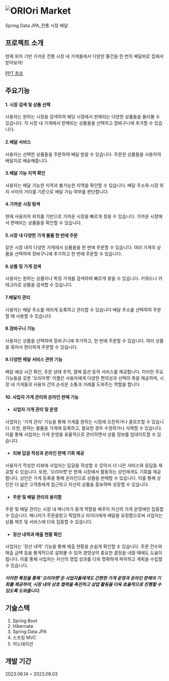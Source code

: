 # ![ORI](https://github.com/OriMarket/OriMarket/assets/136297801/9f13fb00-8067-421e-ab92-1e488218faa2)Ori Market

Spring Data JPA_전통 시장 배달

## 프로젝트 소개
현재 위치 기반 가까운 전통 시장 내 가게들에서 다양한 물건을 한 번의 배달비로 집에서 받아보자!

[PPT 참조](https://docs.google.com/presentation/d/e/2PACX-1vRcu09h3-Z9pwHBeSAKwisxrpgAVIlceL65s4pws59pdqO7qdeR5oUJSoJhWo62Ag/pub?start=true&loop=false&delayms=3000)
## 주요기능
#### 1. 시장 검색 및 상품 선택
사용자는 원하는 시장을 검색하여 해당 시장에서 판매되는 다양한 상품들을 둘러볼 수 있습니다.
각 시장 내 가게에서 판매되는 상품들을 선택하고 장바구니에 추가할 수 있습니다.

#### 2.배달 서비스
사용자는 선택한 상품들을 주문하여 배달 받을 수 있습니다.
주문한 상품들을 사용자의 배달지로 배송해줍니다.
 
#### 3.배달 가능 지역 확인
사용자는 배달 가능한 지역과 불가능한 지역을 확인할 수 있습니다.
배달 주소와 시장 위치 사이의 거리를 기준으로 배달 가능 여부를 판단합니다.
 
#### 4.가까운 시장 탐색
현재 사용자의 위치를 기반으로 가까운 시장을 빠르게 찾을 수 있습니다.
가까운 시장에서 판매되는 상품들을 확인할 수 있습니다.
 
#### 5.시장 내 다양한 가게 물품 한 번에 주문
같은 시장 내의 다양한 가게에서 상품들을 한 번에 주문할 수 있습니다.
여러 가게의 상품을 선택하여 장바구니에 추가하고 한 번에 주문할 수 있습니다.
 
#### 6.상품 및 가게 검색
사용자는 원하는 상품이나 특정 가게를 검색하여 빠르게 찾을 수 있습니다.
키워드나 카테고리로 상품을 검색할 수 있습니다.
 
#### 7.배달지 관리
사용자는 배달 주소를 여러게 등록하고 관리할 수 있습니다
배달 주소를 선택하여 주문할 때 사용할 수 있습니다

#### 8.장바구니 기능
사용자는 상품을 선택하여 장바구니에 추가하고, 한 번에 주문할 수 있습니다.
여러 상품을 묶어서 편리하게 주문할 수 있습니다.

#### 9.다양한 배달 서비스 관련 기능
배달 예상 시간 확인, 주문 상태 추적, 결제 옵션 등의 서비스를 제공합니다.
이러한 주요 기능들을 갖춘 '오리마켓' 어플은 사용자에게 다양한 편의성과 선택의 폭을 제공하며, 시장 내 가게들과 사용자 간의 손쉬운 소통과 거래를 도와주는 역할을 합니다

#### 10. 사업자 가게 관리와 온라인 판매 기능
- #### 사업자 가게 관리 및 운영
사업자는 '가게 관리' 기능을 통해 가게를 원하는 시점에 오픈하거나 클로즈할 수 있습니다. 또한, 원하는 물품을 가게에 등록하고, 필요한 경우 수정하거나 삭제할 수 있습니다. 이를 통해 사업자는 가게 운영을 효율적으로 관리하면서 상품 정보를 업데이트할 수 있습니다.

- #### 리뷰 답글 작성과 온라인 판매 기회 제공
사용자가 작성한 리뷰에 사업자는 답글을 작성할 수 있어서 더 나은 서비스와 응답을 제공할 수 있습니다. 또한, '오리마켓'은 현재 시장에서 활동하는 상인에게도 기회를 제공합니다. 상인은 가게 등록을 통해 온라인으로 상품을 판매할 수 있습니다. 이를 통해 상인은 더 넓은 고객층에게 접근하고 자신의 상품을 홍보하며 성장할 수 있습니다.

- #### 주문 및 배달 관리의 용이함
주문 및 배달 관리는 시장 내 매니저가 중개 역할을 해주어 자신의 가게 운영에만 집중할 수 있습니다. 매니저가 주문을받고 픽업하고 라이더에게 배달을 요청함으로써 사업자는 상품 제조 및 서비스에 더욱 집중할 수 있습니다.

- #### 정산 내역과 매출 현황 확인
사업자는 '정산 내역' 기능을 통해 매출 현황을 손쉽게 확인할 수 있습니다. 주문 건수와 매출 금액 등을 통계적으로 살펴볼 수 있어 경영상의 중요한 결정을 내릴 때에도 도움이 됩니다. 이를 통해 사업자는 자신의 영업 성과를 더욱 명확하게 파악하고 계획을 수립할 수 있습니다.

##### 이러한 특징을 통해 '오리마켓'은 사업자들에게도 간편한 가게 운영과 온라인 판매의 기회를 제공하여, 시장 내의 상호 협력을 촉진하고 상업 활동을 더욱 효율적으로 진행할 수 있도록 도와줍니다.

## 기술스택
1. Spring Boot
2. Hibernate
3. Spring Data JPA
4. 스프링 MVC
5. 어노테이션


## 개발 기간
2023.06.14 ~ 2023.08.03

